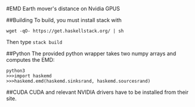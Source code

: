 #EMD
Earth mover's distance on Nvidia GPUS

##Building
To build, you must install stack with
```
wget -qO- https://get.haskellstack.org/ | sh
```
Then type `stack build`

##Python
The provided python wrapper takes two numpy arrays and computes the EMD:
```
python3
>>>import haskemd
>>>haskemd.emd(haskemd.sinksrand, haskemd.sourcesrand)
```

##CUDA
CUDA and relevant NVIDIA drivers have to be installed from their site.

